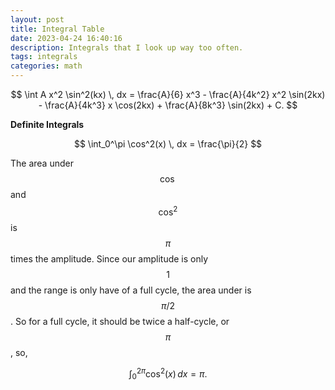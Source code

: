```yaml
---
layout: post
title: Integral Table
date: 2023-04-24 16:40:16
description: Integrals that I look up way too often.
tags: integrals
categories: math
---
```


$$
\int A x^2 \sin^2(kx) \, dx = \frac{A}{6} x^3 - \frac{A}{4k^2} x^2 \sin(2kx) - \frac{A}{4k^3} x \cos(2kx) + \frac{A}{8k^3} \sin(2kx) + C.
$$

**Definite Integrals**

$$
\int_0^\pi \cos^2(x) \, dx = \frac{\pi}{2}
$$

The area under $$\cos$$ and $$\cos^2$$ is $$\pi$$ times the amplitude. Since our amplitude is only $$1$$ and the range is only have of a full cycle, the area under is $$\pi/2$$. So for a full cycle, it should be twice a half-cycle, or $$\pi$$, so,

$$
\int_0^{2\pi} \cos^2(x) \, dx = \pi.
$$
